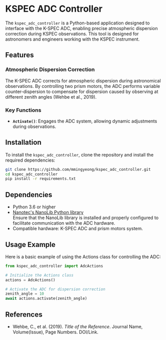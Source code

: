 
# KSPEC ADC Controller

The `kspec_adc_controller` is a Python-based application designed to interface with the K-SPEC ADC, enabling precise atmospheric dispersion correction during KSPEC observations. This tool is designed for astronomers and engineers working with the KSPEC instrument.

## Features

### Atmospheric Dispersion Correction
The K-SPEC ADC corrects for atmospheric dispersion during astronomical observations. By controlling two prism motors, the ADC performs variable counter-dispersion to compensate for dispersion caused by observing at different zenith angles (Wehbe et al., 2019).

### Key Functions
- **`Activate()`**: Engages the ADC system, allowing dynamic adjustments during observations.

## Installation

To install the `kspec_adc_controller`, clone the repository and install the required dependencies:

```bash
git clone https://github.com/mmingyeong/kspec_adc_controller.git
cd kspec_adc_controller
pip install -r requirements.txt
```

## Dependencies

- Python 3.6 or higher
- [Nanotec's NanoLib Python library](https://www.nanotec.com/eu/en/products/9985-nanolib)  
  Ensure that the NanoLib library is installed and properly configured to facilitate communication with the ADC hardware.
- Compatible hardware: K-SPEC ADC and prism motors system.

## Usage Example

Here is a basic example of using the Actions class for controlling the ADC:

```python
from kspec_adc_controller import AdcActions

# Initialize the Actions class
actions = AdcActions()

# Activate the ADC for dispersion correction
zenith_angle = 10
await actions.activate(zenith_angle)
```

## References

- Wehbe, C., et al. (2019). *Title of the Reference*. Journal Name, Volume(Issue), Page Numbers. DOI/Link.
